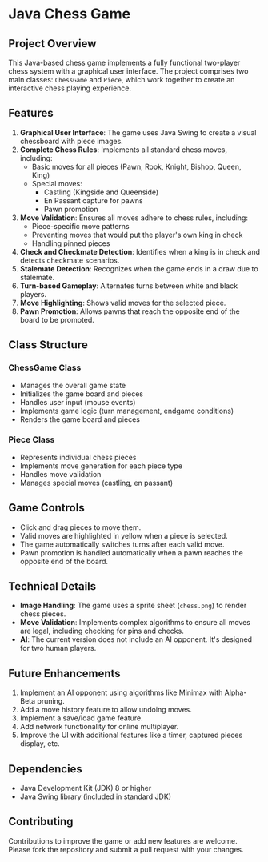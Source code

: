 # Java Chess Game

## Project Overview

This Java-based chess game implements a fully functional two-player chess system with a graphical user interface. The project comprises two main classes: `ChessGame` and `Piece`, which work together to create an interactive chess playing experience.

## Features

1. **Graphical User Interface**: The game uses Java Swing to create a visual chessboard with piece images.
2. **Complete Chess Rules**: Implements all standard chess moves, including:
   - Basic moves for all pieces (Pawn, Rook, Knight, Bishop, Queen, King)
   - Special moves:
     - Castling (Kingside and Queenside)
     - En Passant capture for pawns
     - Pawn promotion
3. **Move Validation**: Ensures all moves adhere to chess rules, including:
   - Piece-specific move patterns
   - Preventing moves that would put the player's own king in check
   - Handling pinned pieces
4. **Check and Checkmate Detection**: Identifies when a king is in check and detects checkmate scenarios.
5. **Stalemate Detection**: Recognizes when the game ends in a draw due to stalemate.
6. **Turn-based Gameplay**: Alternates turns between white and black players.
7. **Move Highlighting**: Shows valid moves for the selected piece.
8. **Pawn Promotion**: Allows pawns that reach the opposite end of the board to be promoted.

## Class Structure

### ChessGame Class
- Manages the overall game state
- Initializes the game board and pieces
- Handles user input (mouse events)
- Implements game logic (turn management, endgame conditions)
- Renders the game board and pieces

### Piece Class
- Represents individual chess pieces
- Implements move generation for each piece type
- Handles move validation
- Manages special moves (castling, en passant)

## Game Controls

- Click and drag pieces to move them.
- Valid moves are highlighted in yellow when a piece is selected.
- The game automatically switches turns after each valid move.
- Pawn promotion is handled automatically when a pawn reaches the opposite end of the board.

## Technical Details

- **Image Handling**: The game uses a sprite sheet (`chess.png`) to render chess pieces.
- **Move Validation**: Implements complex algorithms to ensure all moves are legal, including checking for pins and checks.
- **AI**: The current version does not include an AI opponent. It's designed for two human players.

## Future Enhancements

1. Implement an AI opponent using algorithms like Minimax with Alpha-Beta pruning.
2. Add a move history feature to allow undoing moves.
3. Implement a save/load game feature.
4. Add network functionality for online multiplayer.
5. Improve the UI with additional features like a timer, captured pieces display, etc.

## Dependencies

- Java Development Kit (JDK) 8 or higher
- Java Swing library (included in standard JDK)

## Contributing

Contributions to improve the game or add new features are welcome. Please fork the repository and submit a pull request with your changes.

